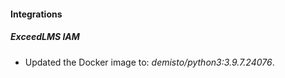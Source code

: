 #### Integrations
##### ExceedLMS IAM
- Updated the Docker image to: *demisto/python3:3.9.7.24076*.
